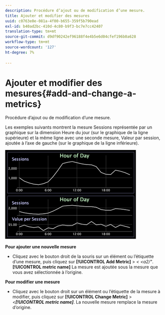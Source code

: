 ```yaml
---
description: Procédure d’ajout ou de modification d’une mesure.
title: Ajouter et modifier des mesures
uuid: c0763e0e-081a-4f00-b655-359f5b790ead
exl-id: b40ad2bc-410d-4c80-b9f3-bc7e7cc42407
translation-type: tm+mt
source-git-commit: d9df90242ef96188f4e4b5e6d04cfef196b0a628
workflow-type: tm+mt
source-wordcount: '127'
ht-degree: 7%

---
```


# Ajouter et modifier des mesures{#add-and-change-a-metrics}

Procédure d’ajout ou de modification d’une mesure.

Les exemples suivants montrent la mesure Sessions représentée par un graphique sur la dimension Heure du jour (sur le graphique de la ligne supérieure) et la même ligne avec une seconde mesure, Valeur par session, ajoutée à l’axe de gauche (sur le graphique de la ligne inférieure).

![](assets/vis_Line_AddMetric.png)

**Pour ajouter une nouvelle mesure**

* Cliquez avec le bouton droit de la souris sur un élément ou l’étiquette d’une mesure, puis cliquez sur **[!UICONTROL Add Metric]** > *&lt; &lt;a2/&quot;*. **[!UICONTROL metric name]** La mesure est ajoutée sous la mesure que vous avez sélectionnée à l’origine.

**Pour modifier une mesure**

* Cliquez avec le bouton droit sur un élément ou l’étiquette de la mesure à modifier, puis cliquez sur **[!UICONTROL Change Metric]** > *&lt;**[!UICONTROL metric name]***. La nouvelle mesure remplace la mesure d’origine.
